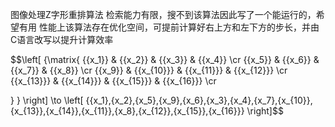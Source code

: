 图像处理Z字形重排算法
检索能力有限，搜不到该算法因此写了一个能运行的，希望有用
性能上该算法存在优化空间，可提前计算好右上方和左下方的步长，并由C语言改写以提升计算效率

$$\left[ {\matrix{
   {{x_1}} & {{x_2}} & {{x_3}} & {{x_4}}  \cr 
   {{x_5}} & {{x_6}} & {{x_7}} & {{x_8}}  \cr 
   {{x_9}} & {{x_{10}}} & {{x_{11}}} & {{x_{12}}}  \cr 
   {{x_{13}}} & {{x_{14}}} & {{x_{15}}} & {{x_{16}}}  \cr 

 } } \right] \to \left[ {{x_1},{x_2},{x_5},{x_9},{x_6},{x_3},{x_4},{x_7},{x_{10}},{x_{13}},{x_{14}},{x_{11}},{x_8},{x_{12}},{x_{15}},{x_{16}}} \right]$$
